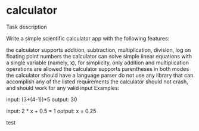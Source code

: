 # calculator

Task description

Write a simple scientific calculator app with the following features:

the calculator supports addition, subtraction, multiplication, division, log on floating point numbers
the calculator can solve simple linear equations with a single variable (namely, x), for simplicity, only addition and multiplication operations are allowed
the calculator supports parentheses in both modes
the calculator should have a language parser
do not use any library that can accomplish any of the listed requirements
the calculator should not crash, and should work for any valid input
Examples:

input: (3+(4-1))*5
output: 30

input: 2 * x + 0.5 = 1
output: x = 0.25

test

